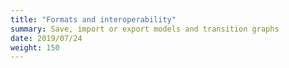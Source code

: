 ```yaml
---
title: "Formats and interoperability"
summary: Save, import or export models and transition graphs
date: 2019/07/24
weight: 150
---
```



